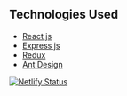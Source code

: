 

## Technologies Used
* [React js](https://react.com) 
* [Express js](https://expressjs.com/)
* [Redux](https://redux.js.org/)
* [Ant Design](https://ant.design/)


[![Netlify Status](https://api.netlify.com/api/v1/badges/25f4b8e8-4417-424d-bdd6-641dd8578e72/deploy-status)](https://app.netlify.com/sites/cryptotime/deploys)
